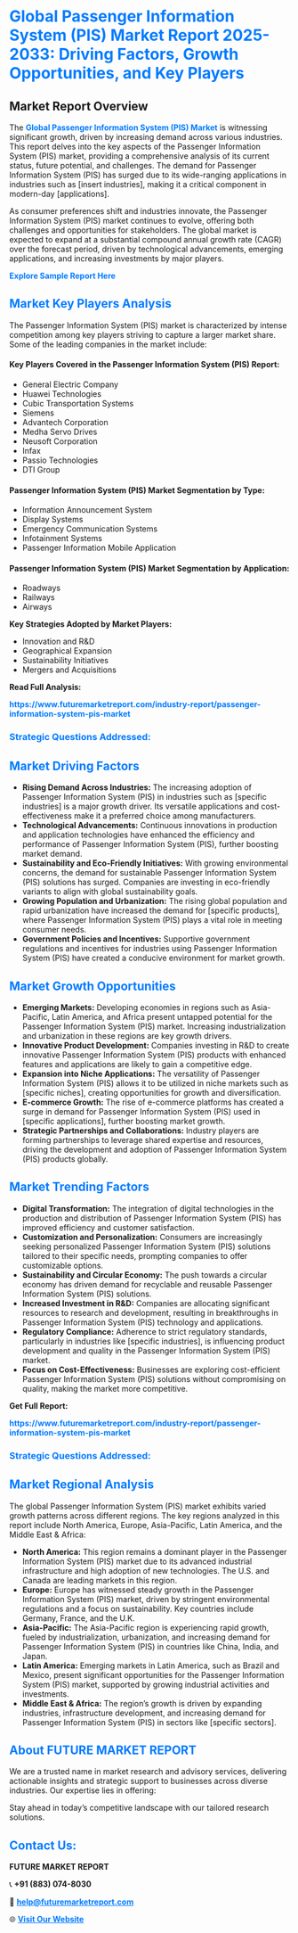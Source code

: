 <h1 style="color: #007BFF;">Global Passenger Information System (PIS) Market Report 2025-2033: Driving Factors, Growth Opportunities, and Key Players</h1>

<section id="overview">
<h2>Market Report Overview</h2>
<p>The <a href="https://www.futuremarketreport.com/industry-report/passenger-information-system-pis-market" style="color: #007BFF; text-decoration: none;"><strong>Global Passenger Information System (PIS) Market</strong></a> is witnessing significant growth, driven by increasing demand across various industries. This report delves into the key aspects of the Passenger Information System (PIS) market, providing a comprehensive analysis of its current status, future potential, and challenges. The demand for Passenger Information System (PIS) has surged due to its wide-ranging applications in industries such as [insert industries], making it a critical component in modern-day [applications].</p>
<p>As consumer preferences shift and industries innovate, the Passenger Information System (PIS) market continues to evolve, offering both challenges and opportunities for stakeholders. The global market is expected to expand at a substantial compound annual growth rate (CAGR) over the forecast period, driven by technological advancements, emerging applications, and increasing investments by major players.</p>
</section>

<section id="overview">
<p><a href="https://www.futuremarketreport.com/request-sample/reportId=63810" style="color: #007BFF; text-decoration: none;"><strong>Explore Sample Report Here</strong></a></p>
</section>

<section id="key-players">
<h2 style="color: #007BFF;">Market Key Players Analysis</h2>
<p>The Passenger Information System (PIS) market is characterized by intense competition among key players striving to capture a larger market share. Some of the leading companies in the market include:</p>
<h4>Key Players Covered in the Passenger Information System (PIS) Report:</h4>
<ul><li>General Electric Company</li><li>Huawei Technologies</li><li>Cubic Transportation Systems</li><li>Siemens</li><li>Advantech Corporation</li><li>Medha Servo Drives</li><li>Neusoft Corporation</li><li>Infax</li><li>Passio Technologies</li><li>DTI Group</li></ul>
<h4>Passenger Information System (PIS) Market Segmentation by Type:</h4>
<ul><li>Information Announcement System</li><li>Display Systems</li><li>Emergency Communication Systems</li><li>Infotainment Systems</li><li>Passenger Information Mobile Application</li></ul>

<h4>Passenger Information System (PIS) Market Segmentation by Application:</h4>
<ul><li>Roadways</li><li>Railways</li><li>Airways</li></ul>
<p><strong>Key Strategies Adopted by Market Players:</strong></p>
<ul>
<li>Innovation and R&D</li>
<li>Geographical Expansion</li>
<li>Sustainability Initiatives</li>
<li>Mergers and Acquisitions</li>
</ul>
</section>

<section>
<p><strong>Read Full Analysis: </strong></p><a href="https://www.futuremarketreport.com/industry-report/passenger-information-system-pis-market" style="color: #007BFF; text-decoration: none;"><strong>https://www.futuremarketreport.com/industry-report/passenger-information-system-pis-market</strong></a>
<h3 style="color: #007BFF;">Strategic Questions Addressed:</h3>
</section>

<section id="driving-factors">
<h2 style="color: #007BFF;">Market Driving Factors</h2>
<ul>
<li><strong>Rising Demand Across Industries:</strong> The increasing adoption of Passenger Information System (PIS) in industries such as [specific industries] is a major growth driver. Its versatile applications and cost-effectiveness make it a preferred choice among manufacturers.</li>
<li><strong>Technological Advancements:</strong> Continuous innovations in production and application technologies have enhanced the efficiency and performance of Passenger Information System (PIS), further boosting market demand.</li>
<li><strong>Sustainability and Eco-Friendly Initiatives:</strong> With growing environmental concerns, the demand for sustainable Passenger Information System (PIS) solutions has surged. Companies are investing in eco-friendly variants to align with global sustainability goals.</li>
<li><strong>Growing Population and Urbanization:</strong> The rising global population and rapid urbanization have increased the demand for [specific products], where Passenger Information System (PIS) plays a vital role in meeting consumer needs.</li>
<li><strong>Government Policies and Incentives:</strong> Supportive government regulations and incentives for industries using Passenger Information System (PIS) have created a conducive environment for market growth.</li>
</ul>
</section>

<section id="growth-opportunities">
<h2 style="color: #007BFF;">Market Growth Opportunities</h2>
<ul>
<li><strong>Emerging Markets:</strong> Developing economies in regions such as Asia-Pacific, Latin America, and Africa present untapped potential for the Passenger Information System (PIS) market. Increasing industrialization and urbanization in these regions are key growth drivers.</li>
<li><strong>Innovative Product Development:</strong> Companies investing in R&D to create innovative Passenger Information System (PIS) products with enhanced features and applications are likely to gain a competitive edge.</li>
<li><strong>Expansion into Niche Applications:</strong> The versatility of Passenger Information System (PIS) allows it to be utilized in niche markets such as [specific niches], creating opportunities for growth and diversification.</li>
<li><strong>E-commerce Growth:</strong> The rise of e-commerce platforms has created a surge in demand for Passenger Information System (PIS) used in [specific applications], further boosting market growth.</li>
<li><strong>Strategic Partnerships and Collaborations:</strong> Industry players are forming partnerships to leverage shared expertise and resources, driving the development and adoption of Passenger Information System (PIS) products globally.</li>
</ul>
</section>

<section id="trending-factors">
<h2 style="color: #007BFF;">Market Trending Factors</h2>
<ul>
<li><strong>Digital Transformation:</strong> The integration of digital technologies in the production and distribution of Passenger Information System (PIS) has improved efficiency and customer satisfaction.</li>
<li><strong>Customization and Personalization:</strong> Consumers are increasingly seeking personalized Passenger Information System (PIS) solutions tailored to their specific needs, prompting companies to offer customizable options.</li>
<li><strong>Sustainability and Circular Economy:</strong> The push towards a circular economy has driven demand for recyclable and reusable Passenger Information System (PIS) solutions.</li>
<li><strong>Increased Investment in R&D:</strong> Companies are allocating significant resources to research and development, resulting in breakthroughs in Passenger Information System (PIS) technology and applications.</li>
<li><strong>Regulatory Compliance:</strong> Adherence to strict regulatory standards, particularly in industries like [specific industries], is influencing product development and quality in the Passenger Information System (PIS) market.</li>
<li><strong>Focus on Cost-Effectiveness:</strong> Businesses are exploring cost-efficient Passenger Information System (PIS) solutions without compromising on quality, making the market more competitive.</li>
</ul>
</section>

<section>
<p><strong>Get Full Report: </strong></p><a href="https://www.futuremarketreport.com/industry-report/passenger-information-system-pis-market" style="color: #007BFF; text-decoration: none;"><strong>https://www.futuremarketreport.com/industry-report/passenger-information-system-pis-market</strong></a>
<h3 style="color: #007BFF;">Strategic Questions Addressed:</h3>
</section>


<section id="regional-analysis">
<h2 style="color: #007BFF;">Market Regional Analysis</h2>
<p>The global Passenger Information System (PIS) market exhibits varied growth patterns across different regions. The key regions analyzed in this report include North America, Europe, Asia-Pacific, Latin America, and the Middle East & Africa:</p>
<ul>
<li><strong>North America:</strong> This region remains a dominant player in the Passenger Information System (PIS) market due to its advanced industrial infrastructure and high adoption of new technologies. The U.S. and Canada are leading markets in this region.</li>
<li><strong>Europe:</strong> Europe has witnessed steady growth in the Passenger Information System (PIS) market, driven by stringent environmental regulations and a focus on sustainability. Key countries include Germany, France, and the U.K.</li>
<li><strong>Asia-Pacific:</strong> The Asia-Pacific region is experiencing rapid growth, fueled by industrialization, urbanization, and increasing demand for Passenger Information System (PIS) in countries like China, India, and Japan.</li>
<li><strong>Latin America:</strong> Emerging markets in Latin America, such as Brazil and Mexico, present significant opportunities for the Passenger Information System (PIS) market, supported by growing industrial activities and investments.</li>
<li><strong>Middle East & Africa:</strong> The region’s growth is driven by expanding industries, infrastructure development, and increasing demand for Passenger Information System (PIS) in sectors like [specific sectors].</li>
</ul>
</section>

<footer>
<h2 style="color: #007BFF;">About FUTURE MARKET REPORT</h2>
<p>We are a trusted name in market research and advisory services, delivering actionable insights and strategic support to businesses across diverse industries. Our expertise lies in offering:</p>

<p>Stay ahead in today’s competitive landscape with our tailored research solutions.</p>

<h2 style="color: #007BFF;">Contact Us:</h2>
<p><strong>FUTURE MARKET REPORT</strong></p>
<p>📞 <strong>+91 (883) 074-8030</strong></p>
<p>📧 <strong><a href="mailto:help@futuremarketreport.com" style="color: #007BFF;">help@futuremarketreport.com</a></strong></p>
<p>🌐 <strong><a href="https://www.futuremarketreport.com/" style="color: #007BFF;">Visit Our Website</a></strong></p>
</footer>